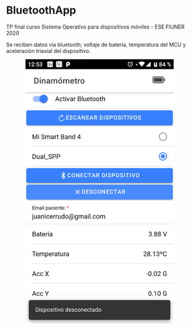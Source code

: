 # BluetoothApp
TP final curso Sistema Operativo para dispositivos móviles - ESE FIUNER 2020

Se reciben datos vía bluetooth; voltaje de batería, temperatura del MCU y aceleración triaxial del dispositivo.
<p align="center">
  <img src="https://github.com/juanic/BluetoothApp/blob/master/images/Screenshot_3.png" width="400" alt="centered image">
</p>
